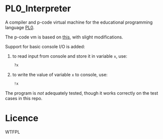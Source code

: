 PL0\_Interpreter
===============

A compiler and p-code virtual machine for the educational programming language [PL0](http://en.wikipedia.org/wiki/PL/0).

The p-code vm is based on [this](http://en.wikipedia.org/wiki/P-code_machine#Example_machine), with slight modifications.

Support for basic console I/O is added:

1. to read input from console and store it in variable `x`, use:
```pascal
    ?x
```

2. to write the value of variable `x` to console, use:
```pascal
    !x
```

The program is *not* adequately tested, though it works correctly on the test cases in this repo.

Licence
===============
WTFPL
